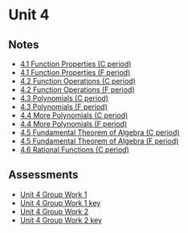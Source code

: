 # Unit 4

## Notes

- <a href="../notes/PCHA_4.1_FunctionProperties_C.pdf">4.1 Function Properties (C period)</a>
- <a href="../notes/PCHA_4.1_FunctionProperties_F.pdf">4.1 Function Properties (F period)</a>
- <a href="../notes/PCHA_4.2_FunctionOperations_C.pdf">4.2 Function Operations (C period)</a>
- <a href="../notes/PCHA_4.2_FunctionOperations_F.pdf">4.2 Function Operations (F period)</a>
- <a href="../notes/PCHA_4.3_Polynomials_C.pdf">4.3 Polynomials (C period)</a>
- <a href="../notes/PCHA_4.3_Polynomials_F.pdf">4.3 Polynomials (F period)</a>
- <a href="../notes/PCHA_4.4_MorePolynomials_C.pdf">4.4 More Polynomials (C period)</a>
- <a href="../notes/PCHA_4.4_MorePolynomials_F.pdf">4.4 More Polynomials (F period)</a>
- <a href="../notes/PCHA_4.5_FundamentalTheoremOfAlgebra_C.pdf">4.5 Fundamental Theorem of Algebra (C period)</a>
- <a href="../notes/PCHA_4.5_FundamentalTheoremOfAlgebra_F.pdf">4.5 Fundamental Theorem of Algebra (F period)</a>
- <a href="../notes/PCHA_4.6_RationalFunctions_C.pdf">4.6 Rational Functions (C period)</a>

## Assessments

- <a href="../assessments/pcha_unit4_group_1.pdf">Unit 4 Group Work 1</a>
- <a href="../assessments/pcha_unit4_group_1_key.pdf">Unit 4 Group Work 1 key</a>
- <a href="../assessments/pcha_unit4_group_2.pdf">Unit 4 Group Work 2</a>
- <a href="../assessments/pcha_unit4_group_2_key.pdf">Unit 4 Group Work 2 key</a>


